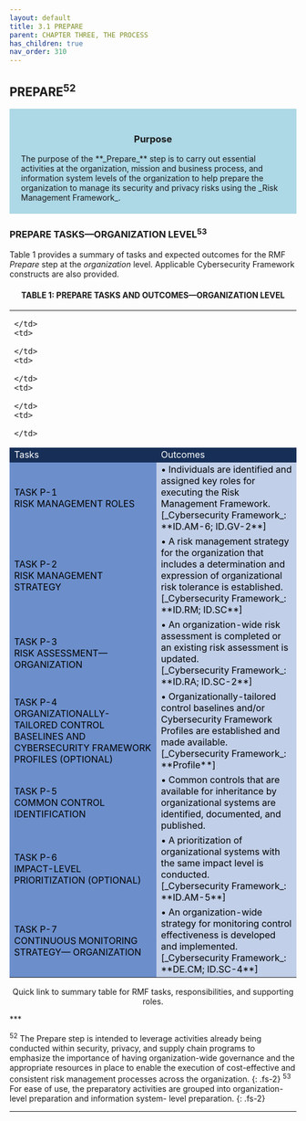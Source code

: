 ```yaml
---
layout: default
title: 3.1 PREPARE  
parent: CHAPTER THREE, THE PROCESS
has_children: true 
nav_order: 310
---
```


## PREPARE<sup>52</sup>

<div style="background-color:lightblue; padding:20px" markdown="1">
<h3 style="text-align:center">Purpose</h3>
The purpose of the **_Prepare_** step is to carry out essential activities at the organization, mission and business process, and information system levels of the organization to help prepare the organization to manage its security and privacy risks using the _Risk Management Framework_.
</div>

### PREPARE TASKS—ORGANIZATION LEVEL<sup>53</sup>
Table 1 provides a summary of tasks and expected outcomes for the RMF _Prepare_ step at the _organization_ level. Applicable Cybersecurity Framework constructs are also provided.

<h4 style='text-align:center'>TABLE 1: PREPARE TASKS AND OUTCOMES—ORGANIZATION LEVEL</h4>

<table>
  <tr>
    <td>

    </td>
    <td>

    </td>
    <td>

    </td>
    <td>

    </td>
    <td>

    </td>
  </tr>
  <tr>
    <td colspan="2" style="background-color:#172f57">
<span style="color:#ffffff">Tasks</span>
    </td>
    <td colspan="3" style="background-color:#172f57">
<span style="color:#ffffff">Outcomes</span>
		</td>
	</tr>
  <tr>
    <td colspan="2" style="background-color:#6c8fcc">
<span style="color:#000000">
TASK P-1<br>  
RISK MANAGEMENT ROLES
</span>
    </td>
    <td colspan="3" style="background-color:#c1cfe8">
<span style="color:#000000" markdown="1">
• Individuals are identified and assigned key roles for executing the Risk Management Framework.<br>
[_Cybersecurity Framework_: **ID.AM-6; ID.GV-2**]
</span>
    </td>
  </tr>

  <tr>
    <td colspan="2" style="background-color:#6c8fcc">
<span style="color:#000000">
TASK P-2<br>
RISK MANAGEMENT STRATEGY
</span>
    </td>
    <td colspan="3" style="background-color:#c1cfe8">
<span style="color:#000000" markdown="1">
• A risk management strategy for the organization that includes a determination and expression of organizational risk tolerance is established.<br>
[_Cybersecurity Framework_: **ID.RM; ID.SC**]
</span>
    </td>
  </tr>

  <tr>
    <td colspan="2" style="background-color:#6c8fcc">
<span style="color:#000000">
TASK P-3<br>
RISK ASSESSMENT—ORGANIZATION
</span>
    </td>
    <td colspan="3" style="background-color:#c1cfe8">
<span style="color:#000000" markdown="1">
• An organization-wide risk assessment is completed or an existing risk assessment is updated.<br>
[_Cybersecurity Framework_: **ID.RA; ID.SC-2**]
</span>
    </td>
  </tr>

  <tr>
    <td colspan="2" style="background-color:#6c8fcc">
<span style="color:#000000">
TASK P-4<br>
ORGANIZATIONALLY-TAILORED CONTROL BASELINES AND CYBERSECURITY FRAMEWORK PROFILES (OPTIONAL)
</span>
    </td>
    <td colspan="3" style="background-color:#c1cfe8">
<span style="color:#000000" markdown="1">
• Organizationally-tailored control baselines and/or Cybersecurity Framework Profiles are established and made available.<br>
[_Cybersecurity Framework_: **Profile**]
</span>
    </td>
  </tr>

  <tr>
    <td colspan="2" style="background-color:#6c8fcc">
<span style="color:#000000">
TASK P-5<br>
COMMON CONTROL IDENTIFICATION
</span>
    </td>
    <td colspan="3" style="background-color:#c1cfe8">
<span style="color:#000000" markdown="1">
• Common controls that are available for inheritance by organizational systems are identified, documented, and published.<br>
</span>
    </td>
  </tr>

  <tr>
    <td colspan="2" style="background-color:#6c8fcc">
<span style="color:#000000">
TASK P-6<br>
IMPACT-LEVEL PRIORITIZATION (OPTIONAL)
</span>
    </td>
    <td colspan="3" style="background-color:#c1cfe8">
<span style="color:#000000" markdown="1">
• A prioritization of organizational systems with the same impact level is conducted.<br>
[_Cybersecurity Framework_: **ID.AM-5**]
</span>
    </td>
  </tr>

  <tr>
    <td colspan="2" style="background-color:#6c8fcc">
<span style="color:#000000">
TASK P-7<br>
CONTINUOUS MONITORING STRATEGY— ORGANIZATION
</span>
    </td>
    <td colspan="3" style="background-color:#c1cfe8">
<span style="color:#000000" markdown="1">
• An organization-wide strategy for monitoring control effectiveness is developed and implemented.<br>
[_Cybersecurity Framework_: **DE.CM; ID.SC-4**]
</span>
    </td>
  </tr>

</table>

<p style="text-align:center">Quick link to summary table for RMF tasks, responsibilities, and supporting roles.</p>
***

<sup>52</sup> The Prepare step is intended to leverage activities already being conducted within security, privacy, and supply chain programs to emphasize the importance of having organization-wide governance and the appropriate resources in place to enable the execution of cost-effective and consistent risk management processes across the organization.
{: .fs-2}
<sup>53</sup> For ease of use, the preparatory activities are grouped into organization-level preparation and information system- level preparation.
{: .fs-2}

***


